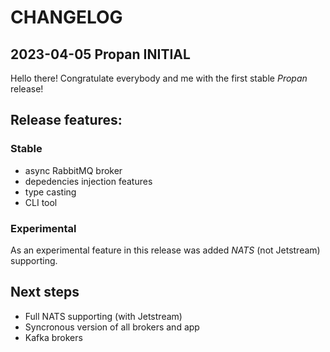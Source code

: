 # CHANGELOG 

## **2023-04-05 Propan INITIAL**
Hello there! Congratulate everybody and me with the first stable *Propan* release!

## Release features:
### Stable
* async RabbitMQ broker
* depedencies injection features
* type casting
* CLI tool

### Experimental
As an experimental feature in this release was added *NATS* (not Jetstream) supporting.

## Next steps
* Full NATS supporting (with Jetstream)
* Syncronous version of all brokers and app
* Kafka brokers
